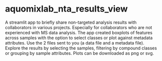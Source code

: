 # aquomixlab_nta_results_view
A streamlit app to briefly share non-targeted analysis results with collaborators in various projects. Especially for collaborators who are not experienced with MS data analysis. The app created boxplots of features across samples with the option to select classes or plot against metadata attributes.
Use the 2 files sent to you (a data file and a metadata file). Explore the results by selecting the samples, filtering by compound classes or grouping by sample attributes. Plots can be downloaded as png or svg.
